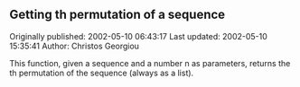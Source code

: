## Getting <n>th permutation of a sequence

Originally published: 2002-05-10 06:43:17
Last updated: 2002-05-10 15:35:41
Author: Christos Georgiou

This function, given a sequence and a number n as parameters, returns the <n>th permutation of the sequence (always as a list).